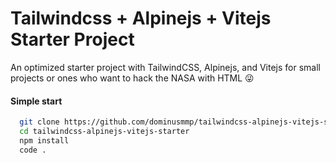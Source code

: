 
# Tailwindcss + Alpinejs + Vitejs Starter Project

An optimized starter project with TailwindCSS, Alpinejs, and Vitejs for small projects or ones who want to hack the NASA with HTML 😜

#### Simple start
```bash
  git clone https://github.com/dominusmmp/tailwindcss-alpinejs-vitejs-starter.git
  cd tailwindcss-alpinejs-vitejs-starter
  npm install
  code .
```